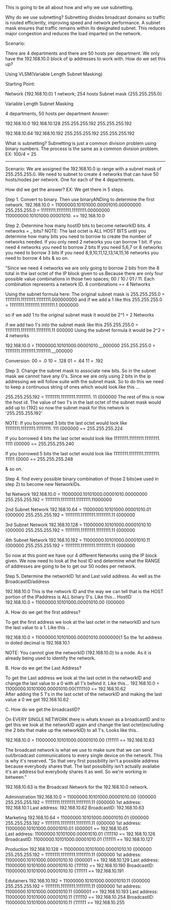 This is going to be all about how and why we use subnetting. 

Why do we use subnetting?
Subnetting divides broadcast domains so traffic is routed efficiently, improving speed and network performance. A subnet mask ensures that traffic remains within its designated subnet. This reduces major congestion and reduces the load imparted on the network.


Scenario:

There are 4 departments and there are 50 hosts per department. We only have the 192.168.10.0 block of ip addresses to work with. How do we set this up?

Using VLSM(Variable Length Subnet Masking)

Starting Point:

Network  {192.168.10.0}   1 network; 254 hosts
Subnet mask {255.255.255.0}

Variable Length Subnet Masking

4 departments, 50 hosts per department
Answer:

192.168.10.0            192.168.10.128
255.255.255.192         255.255.255.192

192.168.10.64           192.168.10.192
255.255.255.192         255.255.255.192

What is subnetting?
Subnetting is just a common division problem using binary numbers. The process is the same as a common division problem.
EX:
100/4 = 25

-----------------------------------------------------------------------------------------------------

Scenario: We are assigned the 192.168.10.0 ip range with a subnet mask of 255.255.255.0. We need to subnet to create 4 networks that can have 50 hosts/nodes per network. One for each of the 4 departments.


How did we get the answer?
EX: We get there in 5 steps.

Step 1. Convert to binary. Then use binaryANDing to determine the first network.
192.168.10.0 = 11000000.10101000.00001010.00000000
255.255.255.0 = 11111111.11111111.11111111.00000000
                110000000.10101000.00001010. == 192.168.10.0


Step 2. Determine how many hostID bits to become networkID bits. 4 networks = _ bits?
NOTE: The last octet is ALL HOST BITS until you determine how many bits you need to borrow to create the number of networks needed. If you only need 2 networks you can borrow 1 bit. 
If you need 4 networks you need to borrow 2 bits
If you need 5,6,7 or 8 networks you need to borrow 3 bits
If you need 8,9,10,11,12,13,14,15,16 networks you need to borrow 4 bits 
& so on.  

"Since we need 4 networks we are only going to borrow 2 bits from the 8 total in the last octet of the IP block given to us.Because there are only four possible value combinations in those two spaces; 00 / 10 / 01 / 11. Each combination represents a network ID. 4 combinations == 4 Networks

Using the subnet formula here: The original subnet mask is 255.255.255.0 = 11111111.11111111.11111111.000000000 and if we add a 1 like this 255.255.255.0 = 11111111.11111111.11111111.1 0000000

so if we add 1 to the original subnet mask it would be 2^1 = 2 Networks 

if we add two 1's into the subnet mask like this 255.255.255.0 = 11111111.11111111.11111111.11 000000
Using the subnet formula it would be 2^2 = 4 networks 


192.168.10.0 = 11000000.10101000.00001010.__000000
255.255.255.0 = 11111111.11111111.11111111.__000000

Conversion: 00 = .0
            10 = .128
            01 = .64
            11 = .192

Step 3. Change the subnet mask to associate new bits. So in the subnet mask we cannot have any 0's. Since we are only using 2 bits in the ip addressing we will follow suite with the subnet mask. So to do this we need to keep a continuous string of ones which would look like this ...

255.255.255.192 = 11111111.11111111.11111111. 11 {000000  The rest of this is now the host id. The value of two 1's in the last octet of the subnet mask would add up to {192} so now the subnet mask for this network is 
'255.255.255.192'


NOTE: If you borrowed 3 bits the last octet would look like 
11111111.11111111.11111111. 111 {000000 == 255.255.255.224

If you borrowed 4 bits the last octet would look like 
11111111.11111111.11111111. 1111 {00000 == 255.255.255.240

If you borrowed 5 bits the last octet would look like 
11111111.11111111.11111111. 11111 {0000 == 255.255.255.248

& so on.


Step 4. find every possible binary combination of those 2 bits(we used in step 2) to become new NetworkIDs.

1st Network
192.168.10.0 = 11000000.10101000.00001010.00000000
255.255.255.192 = 11111111.11111111.11111111.11000000

2nd Subnet Network
192.168.10.64 = 11000000.10101000.00001010.01   {000000
255.255.255.192 = 11111111.11111111.11111111.11   {000000

3rd Subnet Network
192.168.10.128 = 11000000.10101000.00001010.10   {000000
255.255.255.192 = 11111111.11111111.11111111.11   {000000

4th Subnet Network
192.168.10.192 = 11000000.10101000.00001010.11   {000000
255.255.255.192 = 11111111.11111111.11111111.11   {000000

So now at this point we have our 4 different Networks using the IP block given. We now need to look at the host ID and determine what the RANGE of addresses are going to be to get our 50 nodes per network.


Step 5. Determine the networkID 1st and Last valid address. As well as the BroadcastID/address

192.168.10.0 This is the network ID and the way we can tell that is the HOST portion of the IPaddress is ALL binary 0's. Like this... 
                                                HostID        
192.168.10.0 = 11000000.10101000.00001010.00   {000000

A. How do we get the first address?

To get the first address we look at the last octet in the networkID and turn the last value to a 1. Like this ..

192.168.10.0 = 11000000.10101000.00001010.0000000{1
So the 1st address in doted decimal is 192.168.10.1

NOTE: You cannot give the networkID (192.168.10.0) to a node. As it is already being used to identify the network.

B. How do we get the Last Address?

To get the Last address we look at the last octet in the networkID and change the last value to a 0 with all 1's behind it. Like this...
192.168.10.0 = 11000000.10101000.00001010.00{11111{0 == 192.168.10.62  
After adding the 5 1's in the last octet of the networkID and making the last value a 0 we get 192.168.10.62


C. How do we get the broadcastID? 

On EVERY SINGLE NETWORK there is whats known as a broadcastID and to get this we look at the networkID again and change the last octet(excluding the 2 bits that make up the networkID) to all 1's. Looks like this..

192.168.10.0 = 11000000.10101000.00001010.00 {111111 == 192.168.10.63

The broadcast network is what we use to make sure that we can send out/broadcast communications to every single device on the network. This is why it's reserved. "So that very first possibility isn't a possible address because everybody shares that. The last possibility isn't actually availabe it's an address but everybody shares it as well. So we're working in between."

192.168.10.63 is the Broadcast Network for the 192.168.10.0 network.


Administration
192.168.10.0 = 11000000.10101000.00001010.00   {000000
255.255.255.192 = 11111111.11111111.11111111.11   {000000
1st address: 192.168.10.1
Last address: 192.168.10.62
BroadcastID: 192.168.10.63



Marketing
192.168.10.64 = 11000000.10101000.00001010.01   {000000
255.255.255.192 = 11111111.11111111.11111111.11   {000000
1st address: 11000000.10101000.00001010.01 {000001 ==  192.168.10.65    
Last address: 11000000.10101000.00001010.01 {111110 == 192.168.10.126 
BroadcastID: 11000000.10101000.00001010.01 {111111 == 192.168.10.127



Production
192.168.10.128 = 11000000.10101000.00001010.10   {000000
255.255.255.192 = 11111111.11111111.11111111.11   {000000
1st address: 11000000.10101000.00001010.10 {000001 == 192.168.10.129
Last address: 11000000.10101000.00001010.10 {111110 == 192.168.10.190
BroadcastID: 11000000.10101000.00001010.10 {111111 == 192.168.10.191





Edutainers
192.168.10.192 = 11000000.10101000.00001010.11   {000000
255.255.255.192 = 11111111.11111111.11111111.11   {000000
1st address: 11000000.10101000.00001010.11 {000001 == 192.168.10.193
Last address: 11000000.10101000.00001010.11 {111110 == 192.168.10.254
BroadcastID: 11000000.10101000.00001010.11 {111111 == 192.168.10.255